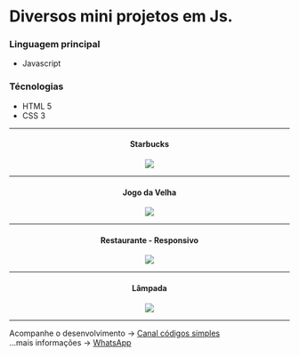 # Diversos mini projetos em Js.

### Linguagem principal
* Javascript

### Técnologias
* HTML 5
* CSS 3

<hr/>

<h4 align="center"> Starbucks </h4>

<div align="center">
 <img src="https://user-images.githubusercontent.com/52077278/140620734-e5b733ce-ef7b-487f-8c62-5190a9182587.gif">
</div>

<hr/>

<h4 align="center"> Jogo da Velha </h4>

<div align="center">
 <img src="https://user-images.githubusercontent.com/52077278/140620825-8bcbe239-b987-4770-87ad-b114d6938b6b.gif">
</div>

<hr/>

<h4 align="center"> Restaurante - Responsivo </h4>

<div align="center">
 <img src="https://user-images.githubusercontent.com/52077278/140620879-f78373c3-4367-4dae-b7e8-513a959a1497.gif">
</div>

<hr/>

<h4 align="center"> Lâmpada </h4>

<div align="center">
 <img src="https://user-images.githubusercontent.com/52077278/140599612-b7ec0733-c279-430d-bfc3-edd2efc8ad0e.gif">
</div>

<hr/>

Acompanhe o desenvolvimento → [Canal códigos simples](https://www.youtube.com/channel/UC8fRZfYGd21_D8DwuEcFuHw)
</br>...mais informações → <a href="https://api.whatsapp.com/send?phone=5511979714423">WhatsApp</a>



